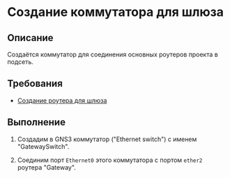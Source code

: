 # Создание коммутатора для шлюза

## Описание

Создаётся коммутатор для соединения основных роутеров проекта в подсеть.

## Требования

* [Создание роутера для шлюза](gateway.md)

## Выполнение

1. Создадим в GNS3 коммутатор ("Ethernet switch") с именем "GatewaySwitch".

2. Соединим порт `Ethernet0` этого коммутатора с портом `ether2` роутера "Gateway".
